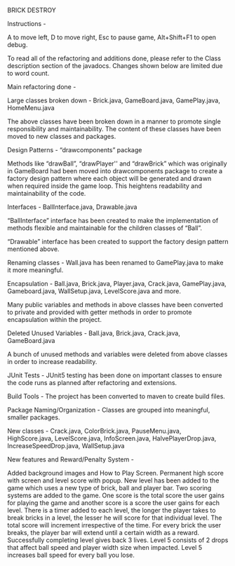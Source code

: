 BRICK DESTROY

Instructions - 

A to move left, D to move right, Esc to pause game, Alt+Shift+F1 to open debug.

To read all of the refactoring and additions done, please refer to the Class description section of the javadocs. Changes shown below are limited due to word count.

Main refactoring done - 

Large classes broken down - Brick.java, GameBoard.java, GamePlay.java, HomeMenu.java

The above classes have been broken down in a manner to promote single responsibility and maintainability. The content of these classes have been moved to new classes and packages.

Design Patterns - “drawcomponents” package

Methods like “drawBall”, “drawPlayer'' and “drawBrick” which was originally in GameBoard had been moved into drawcomponents package to create a factory design pattern where each object will be generated and drawn when required inside the game loop. This heightens readability and maintainability of the code.

Interfaces - BallInterface.java, Drawable.java

“BallInterface” interface has been created to make the implementation of methods flexible and maintainable for the children classes of “Ball”.

“Drawable” interface has been created to support the factory design pattern mentioned above.

Renaming classes - Wall.java has been renamed to GamePlay.java to make it more meaningful.

Encapsulation - Ball.java, Brick.java, Player.java, Crack.java, GamePlay.java, Gameboard.java, WallSetup.java, LevelScore.java and more.

Many public variables and methods in above classes have been converted to private and provided with getter methods in order to promote encapsulation within the project.

Deleted Unused Variables - Ball.java, Brick.java, Crack.java, GameBoard.java

A bunch of unused methods and variables were deleted from above classes in order to increase readability.

JUnit Tests - JUnit5 testing has been done on important classes to ensure the code runs as planned after refactoring and extensions.

Build Tools - The project has been converted to maven to create build files.

Package Naming/Organization - Classes are grouped into meaningful, smaller packages.

New classes - Crack.java, ColorBrick.java, PauseMenu.java, HighScore.java, LevelScore.java, InfoScreen.java, HalvePlayerDrop.java, IncreaseSpeedDrop.java, WallSetup.java

New features and Reward/Penalty System - 

Added background images and How to Play Screen.
Permanent high score with screen and level score with popup.
New level has been added to the game which uses a new type of brick, ball and player bar.
Two scoring systems are added to the game. One score is the total score the user gains for playing the game and another score is a score the user gains for each level.
There is a timer added to each level, the longer the player takes to break bricks in a level, the lesser he will score for that individual level. The total score will increment irrespective of the time. 
For every brick the user breaks, the player bar will extend until a certain width as a reward.
Successfully completing level gives back 3 lives.
Level 5 consists of 2 drops that affect ball speed and player width size when impacted.
Level 5 increases ball speed for every ball you lose.


